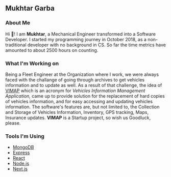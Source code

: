 ## Mukhtar Garba

### About Me

Hi 👋! I am **Mukhtar**, a Mechanical Engineer transformed into a Software Developer. I started my programming journey in October 2018, as a non-traditional developer with no background in CS. So far the time metrics have amounted to about 2500 hours on counting.

### What I'm Working on

Being a Fleet Engineer at the Organization where I work, we were always faced with the challange of going through archives to get vehicles information and to update as well.
As a result of that challenge, the idea of [VIMAP](https://www.vimap.io/) which is an acronym for _Vehicles Information Management Application,_ came up to provide solution for the replacement of hard copies of vehicles information, and for easy accessing and updating vehicles information. The software's features are, but not limited to, the Collection and Storage of Vehicles Information, Inventory, GPS tracking, Maps, Insurance updates. **VIMAP** is a Startup project, so wish us Goodluck, please.

### Tools I'm Using

* [MongoDB](https://www.mongodb.com/)
* [Express](https://expressjs.com/)
* [React](https://reactjs.org/)
* [Node.js](https://nodejs.org/en/)
* [Next.js](https://nextjs.org/)
